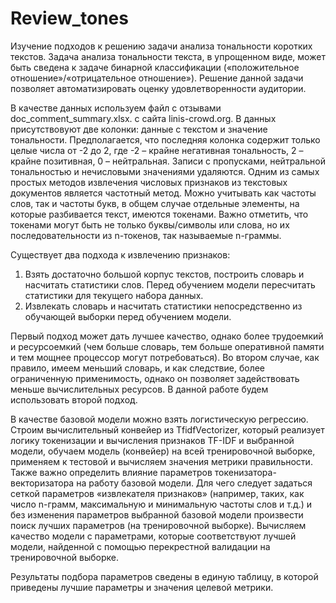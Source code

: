 # Review_tones
Изучение подходов к решению задачи анализа тональности коротких текстов.
Задача анализа тональности текста, в упрощенном виде, может быть сведена к задаче бинарной 
классификации («положительное отношение»/«отрицательное отношение»). Решение данной 
задачи позволяет автоматизировать оценку удовлетворенности аудитории.

В качестве данных используем файл с отзывами doc_comment_summary.xlsx. с сайта linis-crowd.org. В данных присутствовуют две колонки: данные с текстом и значение тональности. 
Предполагается, что последняя колонка содержит только целые числа от -2 до 2, где -2 – крайне 
негативная тональность, 2 – крайне позитивная, 0 – нейтральная. Записи с пропусками, нейтральной тональностью и нечисловыми значениями удаляются.
Одним из самых простых методов извлечения числовых признаков из текстовых документов
является частотный метод. Можно учитывать как частоты слов, так и частоты букв, в общем случае 
отдельные элементы, на которые разбивается текст, имеются токенами. Важно отметить, что 
токенами могут быть не только буквы/символы или слова, но их последовательности из n-токенов, 
так называемые n-граммы. 

Существует два подхода к извлечению признаков:
1. Взять достаточно большой корпус текстов, построить словарь и насчитать статистики слов. 
Перед обучением модели пересчитать статистики для текущего набора данных.
2. Извлекать словарь и насчитать статистики непосредственно из обучающей выборки перед 
обучением модели.

Первый подход может дать лучшее качество, однако более трудоемкий и ресурсоемкий (чем 
больше словарь, тем больше оперативной памяти и тем мощнее процессор могут потребоваться). 
Во втором случае, как правило, имеем меньший словарь, и как следствие, более ограниченную 
применимость, однако он позволяет задействовать меньше вычислительных ресурсов. В данной 
работе будем использовать второй подход.

В качестве базовой модели можно взять логистическую регрессию. Строим вычислительный конвейер из TfidfVectorizer, который реализует логику токенизации 
и вычисления признаков TF-IDF и выбранной модели, обучаем модель
(конвейер) на всей тренировочной выборке, применяем к тестовой и вычисляем значения метрики
правильности.
Также важно определить влияние параметров токенизатора-векторизатора на работу базовой модели. Для чего следует задаться сеткой 
параметров «извлекателя признаков» (например, таких, как число n-грамм, максимальную и 
минимальную частоты слов и т.д.) и без изменения параметров выбранной базовой модели
произвести поиск лучших параметров (на тренировочной выборке). Вычисляем качество модели с 
параметрами, которые соответствуют лучшей модели, найденной с помощью перекрестной 
валидации на тренировочной выборке.

Результаты подбора параметров сведены в единую таблицу, в которой приведены лучшие параметры 
и значения целевой метрики.
